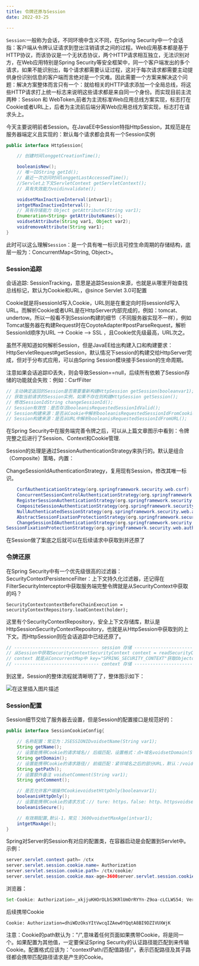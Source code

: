 ```yaml
---
title: 令牌还原与Session
date: 2022-03-25

---
```


`Session`:一般称为会话，不同环境中含义不同，在Spring Security中一个会话指：客户端从令牌认证请求到登出注销请求之间的过程。Web应用基本都是基于HTTP协议，而该协议是一个无状态协议，两个HTTP请求相互独立，无法识别对方，在Web应用特别是Spring Security等安全框架中，同一个客户端发出的多个请求，如果不能识别出，每个请求都需要认证过程，这对于每次请求都需要主动提供身份识别信息的客户端而言绝对是一个灾难。因此需要一个方案来解决这个问题：解决方案整体而言只有一个：就给相关的HTTP请求添加一个全局总线，将这些HTTP请求打上统一标志来说明这些请求都是来自同一个身份。而实现目前主流两种：Session 和 WebToken,前者为主流标准Web应用总线方案实现，标志打在Cookie或者URL上，后者为主流前后端分离Web应用总线方案实现，标志打在请求头上。

今天主要说明前者Session。在JavaEE中Session特指HttpSession，其规范是在服务器端定义且实现的：默认每个请求都会具有一个Session实例

```java
public interface HttpSession{

    // 创建时间longgetCreationTime();

    booleanisNew();
    // 唯一IDString getId();
    // 最近一次访问时间longgetLastAccessedTime();
    //Servlet上下文ServletContext getServletContext();
    // 具有失效能力voidinvalidate();

    voidsetMaxInactiveInterval(intvar1);
    intgetMaxInactiveInterval();
    // 具有存储能力 Object getAttribute(String var1);
    Enumeration<String> getAttributeNames();
    voidsetAttribute(String var1, Object var2);
    voidremoveAttribute(String var1);
}
```

此时可以这么理解`Session`：是一个具有唯一标识且可控生命周期的存储结构，底层一般为：ConcurrentMap<String, Object>。

### Session追踪

会话追踪: SessionTracking，意思是追踪Session来源，也就是从哪里开始查找总线标记，默认为Cookie和URL，@since Servlet 3.0可配置

Cookie就是将sessionId写入Cookie，URL则是在重定向时将sessionId写入URL。而解析Cookie或者URL是在HttpServer内部完成的，例如：tomcat、undertow。所以一般看不到Session构建的细节（不同服务器实现不一样），例如Tomcat服务器在构建Request时在CoyoteAdapter#postParseRequest，解析SessionId顺序为URL --> Cookie --> SSL ，且Cookie优先级最高，URL次之。


虽然不用知道如何解析Session，但是JavaEE给出构建入口和构建要求：HttpServletRequest#getSession，默认情况下session的构建交给HttpServer完成，但对于分布式应用，可以由Spring Session模块接手Session的生命周期。

注意如果会话追踪ID丢失，则会导致Session==null，后续所有依赖了Session存储的功能就会失败：例如：CsrfFilter


```java
// 主动确定返回的Session是否需要重新构建HttpSession getSession(booleanvar1);
// 获取当前请求的Session实例，如果不存在则构建HttpSession getSession();
// 修改SessionIdString changeSessionId();
// Session有效性：是否存活booleanisRequestedSessionIdValid();
// Session构建来源：是否从Cookie中解析booleanisRequestedSessionIdFromCookie();
// Session构建来源：是否从URL中解析booleanisRequestedSessionIdFromURL();
```

在Spring Security中在服务端完善令牌之后，可以从上篇文章图示中看到：令牌完整之后进行了Session、Context和Cookie管理.


Session的处理是通过SessionAuthenticationStrategy来执行的。默认是组合（Composite）策略，内置：

ChangeSessionIdAuthenticationStrategy，复用现有Session，修改其唯一标识。

```java
    CsrfAuthenticationStrategy(org.springframework.security.web.csrf)
    ConcurrentSessionControlAuthenticationStrategy(org.springframework.security.web.authentication.session)
    RegisterSessionAuthenticationStrategy(org.springframework.security.web.authentication.session)
    CompositeSessionAuthenticationStrategy(org.springframework.security.web.authentication.session)
    NullAuthenticatedSessionStrategy(org.springframework.security.web.authentication.session)
    AbstractSessionFixationProtectionStrategy(org.springframework.security.web.authentication.session)
    ChangeSessionIdAuthenticationStrategy(org.springframework.security.web.authentication.session)
SessionFixationProtectionStrategy(org.springframework.security.web.authentication.session)
```

在Session做了案底之后就可以在后续请求中获取到并还原了

### 令牌还原

在Spring Security中有一个优先级很高的过滤器：SecurityContextPersistenceFilter：上下文持久化过滤器，还记得在FilterSecurityInterceptor中获取服务端完整令牌就是从SecurityContext中获取的吗？

`SecurityContextcontextBeforeChainExecution = securityContextRepository.loadContext(holder);`

这里有个SecurityContextRepository，安全上下文存储库，默认是HttpSessionSecurityContextRepository，也就是从HttpSession中获取到的上下文。而HttpSession则在会话追踪中已经还原了。

```java
// -------------------------------- session 存储 ------------------------------// 先获取到请求中的SessionHttpSession httpSession = request.getSession(false);
// 从Session中获取SecurityContextSecurityContext context = readSecurityContextFromSession(httpSession);
// context 就是从ConcurrentMap中 key="SPRING_SECURITY_CONTEXT"获取ObjectcontextFromSession = httpSession.getAttribute(springSecurityContextKey);
// -------------------------------- context 存储 ------------------------------SecurityContextHolder.setContext(context);
```

到这里，Session的整体流程就清晰明了了，整体图示如下：

![在这里插入图片描述](https://img-blog.csdnimg.cn/1ba8f7c713234b5f8d84d445b0ba82ee.png?x-oss-process=image/watermark,type_d3F5LXplbmhlaQ,shadow_50,text_Q1NETiBAbGVlZGNvZGVKb2huMDE=,size_14,color_FFFFFF,t_70,g_se,x_16)

### Session配置

Session细节交给了服务器去设置，但是Session的配置接口是规范好的：

```java
public interface SessionCookieConfig{

    // 名称配置：常见为：JSESSIONIDvoidsetName(String var1);
    String getName();
    // 设置能携带Cookie的请求域名// 后缀匹配，设置格式：点+域名voidsetDomain(String var1);
    String getDomain();
    // 设置能携带Cookie的请求路径// 前缀匹配：紧邻域名之后的部分URL，默认：/voidsetPath(String var1);
    String getPath();
    // 设置额外备注 voidsetComment(String var1);
    String getComment();

    // 是否允许客户端操作CookievoidsetHttpOnly(booleanvar1);
    booleanisHttpOnly();
    // 设置能携带Cookie的请求方式：// ture: https，false: http、httpsvoidsetSecure(booleanvar1);
    booleanisSecure();

    // 有效期配置,默认-1，常见：3600voidsetMaxAge(intvar1);
    intgetMaxAge();
}

```

Spring对Server的Session有对应的配置类，在容器启动是会配置到Servlet中。示例：

```java
server.servlet.context-path= /ctx
server.servlet.session.cookie.name= Authorization
server.servlet.session.cookie.path= /ctx/cookie/
server.servlet.session.cookie.max-age=3600server.servlet.session.cookie.http-only=trueserver.servlet.session.cookie.secure=falseserver.servlet.session.cookie.comment=new cookie name

```

浏览器：

```java
Set-Cookie: Authorization=_xkjjuKHOrOLbS3KRlUmOrRYYn-Z9oa-cLCLWS54; Version=1; Path=/ctx/cookie/; HttpOnly; Max-Age=3600; Expires=Mon, 26-Oct-2020 02:25:57 GMT; Comment="new cookie name"
```

后续携带Cookie

`Cookie: Authorization=dhiWDzOksYItVwcqIZAew0YQqtA8BI9DZIVUXWjK`

注意：Cookie的path默认为："/",意味着任何页面如果携带Cookie，将是同一个。如果配置为其他值，一定要保证Spring Security的认证路径能匹配到来传输Cookie。配置格式应该为："contextPath/匹配值路径/"，表示匹配路径及其子路径都会携带匹配路径请求是产生的Cookie。


